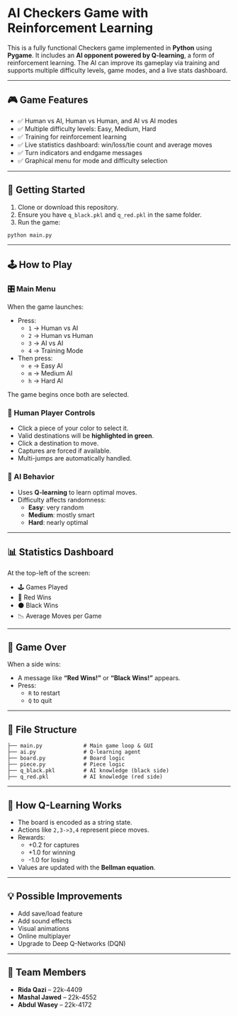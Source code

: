 # AI Checkers Game with Reinforcement Learning

This is a fully functional Checkers game implemented in **Python** using **Pygame**. It includes an **AI opponent powered by Q-learning**, a form of reinforcement learning. The AI can improve its gameplay via training and supports multiple difficulty levels, game modes, and a live stats dashboard.

---

## 🎮 Game Features

- ✅ Human vs AI, Human vs Human, and AI vs AI modes  
- ✅ Multiple difficulty levels: Easy, Medium, Hard  
- ✅ Training for reinforcement learning  
- ✅ Live statistics dashboard: win/loss/tie count and average moves  
- ✅ Turn indicators and endgame messages  
- ✅ Graphical menu for mode and difficulty selection

---

## 🚀 Getting Started

1. Clone or download this repository.
2. Ensure you have `q_black.pkl` and `q_red.pkl` in the same folder.
3. Run the game:

```bash
python main.py
```

---

## 🕹️ How to Play

### 🎛️ Main Menu
When the game launches:

- Press:
  - `1` → Human vs AI
  - `2` → Human vs Human
  - `3` → AI vs AI
  - `4` → Training Mode
- Then press:
  - `e` → Easy AI
  - `m` → Medium AI
  - `h` → Hard AI

The game begins once both are selected.

### 👤 Human Player Controls

- Click a piece of your color to select it.
- Valid destinations will be **highlighted in green**.
- Click a destination to move.
- Captures are forced if available.
- Multi-jumps are automatically handled.

### 🤖 AI Behavior

- Uses **Q-learning** to learn optimal moves.
- Difficulty affects randomness:
  - **Easy**: very random
  - **Medium**: mostly smart
  - **Hard**: nearly optimal

---

## 📊 Statistics Dashboard

At the top-left of the screen:
- 🕹️ Games Played  
- 🔴 Red Wins  
- ⚫ Black Wins  
- 📉 Average Moves per Game

---

## 🏁 Game Over

When a side wins:

- A message like **“Red Wins!”** or **“Black Wins!”** appears.
- Press:
  - `R` to restart
  - `Q` to quit

---

## 📁 File Structure

```
├── main.py             # Main game loop & GUI
├── ai.py               # Q-learning agent
├── board.py            # Board logic
├── piece.py            # Piece logic
├── q_black.pkl         # AI knowledge (black side)
├── q_red.pkl           # AI knowledge (red side)
```

---

## 🧠 How Q-Learning Works

- The board is encoded as a string state.
- Actions like `2,3->3,4` represent piece moves.
- Rewards:
  - +0.2 for captures
  - +1.0 for winning
  - -1.0 for losing
- Values are updated with the **Bellman equation**.

---

## 💡 Possible Improvements

- Add save/load feature  
- Add sound effects  
- Visual animations  
- Online multiplayer  
- Upgrade to Deep Q-Networks (DQN)

---

## 👥 Team Members

- **Rida Qazi** – 22k-4409  
- **Mashal Jawed** – 22k-4552  
- **Abdul Wasey** – 22k-4172  
